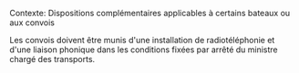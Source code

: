 Contexte: Dispositions complémentaires applicables  à certains bateaux ou aux convois

Les convois doivent être munis d'une installation de radiotéléphonie et d'une liaison phonique dans les conditions fixées par arrêté du ministre chargé des transports.